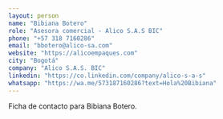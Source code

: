 ```yaml
---
layout: person
name: "Bibiana Botero"
role: "Asesora comercial - Alico S.A.S BIC"
phone: "+57 318 7160286"
email: "bbotero@alico-sa.com"
website: "https://alicoempaques.com"
city: "Bogotá"
company: "Alico S.A.S. BIC"
linkedin: "https://co.linkedin.com/company/alico-s-a-s"
whatsapp: "https://wa.me/573187160286?text=Hola%20Bibiana"
---
```


Ficha de contacto para Bibiana Botero.